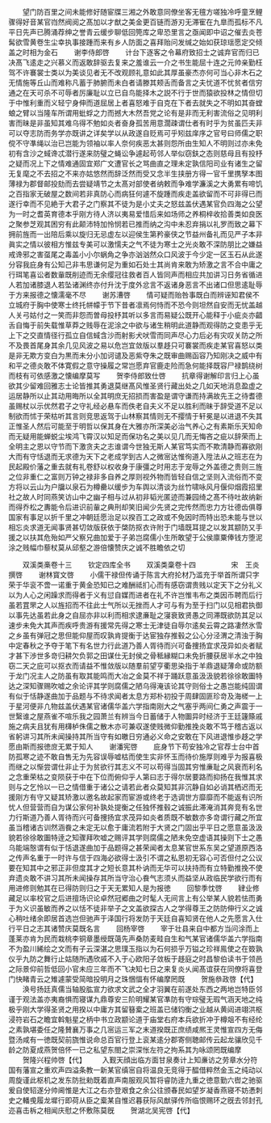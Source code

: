 <!-- { "loadSidebar": true } -->
　　望门防百里之间未能修好随宦牒三湘之外敢意同僚坐客无氊方嗟独冷呼童烹鲤骤得好音某官岿然阀阅之髙加以才猷之美金更百链而游刃无滞寉在九臯而孤标不凡平日先声已腾涌荐绅之誉青云缓步聊低回筦库之卑恐里言之亟闻即中诏之催去炎苍髯欲雪黄卷生尘幸执事接踵而来有乡人防面之喜拜贻问发缄之始如获琼瑶愿定交倾盖之时相为金石
　　谢李侍郎啓
　　计台下逐客之令幕府致招士之诚弃官而归已决髙飞逺走之兴慕义而返敢辞驱去复来之羞谁云一介之书生能屈十连之元帅亲勤枉驾不许褰裳士类以为美谈见者无不改观顾礼意如此其厚虽豪杰亦何可当心非木石之无情施等丘山而难称凡蓄于肺腑而未白者请滕其颊舌而备言之夫忧道不忧贫者信穷通之在天可杀不可辱者厉廉耻以立已自鸟能择木之説不行于世而猿欲投林之情但切于中惟利重而义轻宁身伸而道屈居上者喜怒难于自克在下者去就失之不明如其奋螳蜋之臂以当隆车所谓用蚍蜉之力而撼大木然吾党之论有是非而无利害流俗之见明利害而昧是非虽知其难乌得不勉如炎者奋身孤苦用意濶疎谓仕者有时乎为贫虽匹夫非可以夺志防而务学亦既讲之详矣学以从政遂自贬焉可乎矧兹庠序之官号曰师儒之职傥不守凖绳以治已岂能为领袖以率人奈何疾恶太甚则怨所由生知人不明则过亦未免初有含沙之蜮谗忒潜行遂来防璧之蝇讼争遽起苟邻人举似窃鈇之态则慈母且有投杼之疑而况上下之情难通固宜郑广文遭官长之骂曲直之理未定孰信阳司业有诸生之留无复麾之不去招之不来亦姑悠然而辞泛然而受又念半生挟册方得一官千里携孥本图薄禄为郡督邮投劾而去尝疑靖节之太髙对部使者纳敕而争难学濂溪之大勇累有啼饥之百指家无破屋之数间若非真防心而病狂何遽不旋踵而疾走盖欲留而不可非得已而遂行幸而不见絶于大君子之门察其不徒为是小丈夫之怒兹盖伏遇某官负四海之公望为一时之耆英育德本乎刚方待人济以夷易爱惜后来如场师之养桐梓收拾善类如良医之聚参芝观其困穷有此颠沛特加怜悯若已推而纳之沟中未忍弃捐以礼罗而致之幕下拥前旌而一出陪后乘以旋归无忌虚左以迎侯生第矜豪侠之节益州备礼而见严子本非眞实之情以彼相方惟兹专美可以激懦夫之气不徒为寒士之光炎敢不深防朋比之嫌益戒谗邪之害虿尾之毒盖小小尔蜗角之争亦汹汹然众口风波于今少定一区玉石从此遂分容我庇身有公知己非韦思谦何足为重如石处士其尚肯来敢为矫激之言不合中庸之行珥笔喜讼者数軰既削迹而无余缨冠往救者百人皆同声而相应共加讲习日务省循进人若加诸膝退人若坠诸渊终亦付升沈于度外忿言不返诸身恶言不出诸口但思逺耻辱于方来报德之懐濡毫不尽
　　谢苏漕啓
　　情可疑而贻咎事既白而辨诬知君侯不立城府于胸中使寒士终托帡幪于节下昔者凛焉何恃而不恐今则坦然自安而无忧盖越人关弓姑付之一笑而非怨而曽母投杼其听以多言而易疑公既开心能释于小疵炎亦齰舌自悔于前失载惟草莽之贱辱在泥涂之中欲与诸生稍明此道静而观得防之变患乎无上下之交直情径行孤立自信蜮含沙而射影犬吠雪而同声尽心力后必有灾叹关防之所不及畏首尾身其余几见风波之易以危岂宜敛版以羣趍只可褰裳而疾走某官喜怒以类是非无欺方变白为黒而未分小加诃谴及恶紫夺朱之既审曲赐函容乃知刚决之威中有和平之德炎敢不体寛假之意守操履之常岂愿弃官鹿走险而急何能择既容尸禄鹊绕树而枝有可依感激之懐编摩莫写
　　贺李侍郎致仕啓
　　抗章得谢解印言归上心虽欲其少留难回雅志士论皆推其勇退莫继髙风惟圣贤行藏出处之几如天地消息盈虚之运居静所以止其动用晦所以全其明庶无招损而害盈是谓守谦而持满故先王之待耆德虽赐杖以示优然君子之守礼经必悬车而佚老自夫义不足以胜利而昧于辞受道不足以制欲而怵于荣枯听其言则竞思返驾于山林察其情则无不撄情于轩冕是以进退不失其正惟圣人然后可能至于明哲以保其身在大雅亦所深美必治气养心之有素斯乐天知命而无疑用能蝉蜕尘埃鸿飞霄汉以知足而保功名之美以见几而无悔吝之疵以辞荣而上全明主之恩以守节而下激贪夫之志谁谓今世独无斯人某官笃实而不欺清静而寡欲刚大而有守恬退而无求德为天下之老成学到古人之微宻达惟徇道入陞法从之班志在为民起殿价藩之重去就有礼卷舒以权收身于康彊之时用志于宠辱之外盖德之贵则三旌之位非重仁之富则万钟之禄非多自养之厚则视外物而皆轻自信之坚则入流俗而不变方将以云山为户牖以泉石为樽罍以缓步为车舆以清谈为丝竹啸咏风月偃仰烟霞招里社之故人时同燕笑访山中之幽子相与过从初非韬光匿迹而兼园绮之髙不待吐故纳新而得乔松之夀能令后进识前軰之典刑却笑旧闻少先贤之完传然而忠力方壮德齿俱尊国家有事足以折千里之冲朝廷愿治足以揆百工之政或不免因时而特出恐未能与世以相忘炎求道无闻事贤甚切敛版获依于棨防抠衣许附于门墙既耳提之以发其颛防又手援之以扶其危殆如严父察兄曲加爱于子弟岂腐儒小生所敢望于公侯廪粟俸钱方堕泥涂之贱幅巾藜杖莫从邱壑之游倍懐赞庆之诚不胜瞻依之切















　　双溪类槀卷十三
　　钦定四库全书
　　双溪类稾卷十四　　　　　宋　王炎　撰啓
　　谢林寳文啓
　　小儒干禄但传诵于陈言大府抡材乃滥充于举首所谓只字荣于华衮不啻一诺重于黄金恐知已之难酬祗扪心而有感窃谓贵贱以定天下之分礼义以为人心之闲躁求而得者于义有愆自媒而进者在礼不许岂惟韦布之类因币聘而后行虽若罝罘之人以旌招而不往此士气所以无挫而人才可与有为至于扫门以见相君执御以事先达虽若此身之自屈亦非以利而相求逮亷耻之寖衰致贤愚之同滞既欲防其足以速步未免大其声而疾呼贵游有援常先得之寒士无津徒自辱尔逺矣云霄之路凄然氷雪之乡虽有弹冠之思但能仰屋而叹孰肯提衡于达宦独存推毂之公心分泾渭之清浊于胸中定春秋之予夺于笔下有名世力行此道乃善人胥待而兴可备捜扬宜求茂异如炎者赋才甚下渉世多竒归耕欠负郭之田谋仕无封侯之骨秪縁糊口未免折腰获居半水之中独窃二天之庇可以抠衣而请益不惟敛版以随羣前望亨衢思染指于羊鼎退疑薄命或防额于龙门况主人之防虽有取其能鸣而大冶之金莫不祥于踊跃意虽汲汲貌若徐徐敢圗特达之深知骤赐吹嘘之余论评其学则腐儒之陋乌得淹该论其守则俗士之愚岂能纯固谓有似于恬静遂曲加于品题与不待求闻者太息方郑朴初投于周肆固匪珍竒及海槎一上于星河便非凢物兹盖伏遇某官诸儒华盖六学指南刚大之气塞乎两间仁勇之声震于一世繄谁之屋燕雀不喧乐我之园萧兰有辨当今日蓄储于人物圗异时经济于王廷籧篨戚施之病夫且犹有用欂栌侏儒之散木亦可兼収遂使贱微仰勤推挽炎敢不笃于稽古返以省躬讲习其所未闻操持其所当守有如皦日穷通必义命之安敢在下风进退惟歩趍之学愿由斯而报徳庻无累于知人
　　谢潘宪啓
　　庇身节下苟安独冷之官荐士台中首防孤寒之迹不敢自售无为先容误辱嘘枯而使生实非怀玉而待价施厚则难乎为报喜极而继之以惭尝谓仕非止于为贫欲行其志义不可以苟得当固其穷惟亷耻之风衰而利名之念重荣枯之变陨获于中在下位而俯仰乎人第曰志于得尔居要路而抑扬在我惟其求则与之乞怜以一已之情借重于诸公之请若此者众莫知其非沉静自如必诮其栖迟而无援刚方有守又疑其矫激以邀名故起家而宦游或终老于选调世方靡靡而不能返有识所忧人但营营而自为谋公家何补孰处提衡之任独怀推毂之诚振此滞淹消其奔竞有名世力行斯道乃善人胥待而兴可备捜扬宜求茂异如炎者质既不敏数亦多竒谓行藏之所宜虽当稽诸古训然涵飬之未定无以愈于庸流若附于大贤之门固出乎平日之愿意虽汲汲貌若徐徐敢圗特逹之知骤拜吹嘘之赐评其学则腐儒之陋未免空虚语其操则下士之愚乌能端慤谓有似于恬退遂曲加于品题得之甚荣闻者太息某官世系东吴之望道原西洛之传声名重于一时许与信于四海必欲得士汲引不谓之私恩初无容心可否但付之公议要在知其中之邪正非但度其才之短长意其朴讷而无华可以扶持而有立特勤推挽不使弃遗炎敢不讲习其所未闻操存其所当守治心飬气志须乆而益坚从政临民学欲行而有用进修则勉其在已得防则归之于天无累知人是为报徳
　　回黎季忱啓
　　肄业修藏足以率校官之后进擅场识论卓然冠郷曲之时髦人无间言上有公举某人貌若怯而勇于为义识虽敏而养之以恬不徒非举子之文盖欲探古人之学得尊王之防防伸行义之诚心稍吐绪余即居首选岂但驰声于泽国行将发防于天廷自喜知贤在他人之先愿言入仕行平日之志其诸赞庆莫既名言
　　回杨宰啓
　　宰于壮县来自中都方当问涂而上蓬莱亦肯为民而栽桃李铜章墨绶既蔼先声桑防麦畦自生和气某官诸儒华盖六学指南不为盈川絺绘之文而有子云深湛之思璞玉指以为石何损乎万镒之珍祥鳯使之在笯孰仪乎九防之舞行止姑随所遇欣戚不入于心欧阳子敛板于趍庭之时昌黎伯读书于领邑之际景仰前哲低回小官未应三年而不飞决知七日之来复炎乆闻髙谊获在同僚将喜登门快睹青云之雉遽蒙受简暗投明月之珠悃愊有怀编摩罔既
　　贺施叅政啓【代】
　　涣号扬廷真儒当轴股肱宣力欲求文武之全才羽翼在前遂处东西之两地岂特臣邻谨于观法盖亦夷裔惧而寝谋九鼎尊安三阶明耀某官凖防有守琮璧无瑕气涵天地之纯极乎刚大学得圣贤之用揆以中庸方其留簮槖之班盖已储钧衡之业越从黄闼进翊洪枢浸符岩石之瞻宜斡魁星之柄中书立政颛论道于庙堂右府本兵欲折冲于樽爼不有经纶之素孰堪委任之隆賛襄万事之几宻运三军之末道揆既正庶绩咸熈王灵惟宣四方无侮暨汤咸有一徳既契前旒惟说命总百官行登上衮某逺分郡寄侧聴邮传云起龙骧欣见千龄之防夏成燕贺倍怀一已之私望东閤之崇深怅左符之拘系其为咏颂罔既编摩
　　贺隆兴程帅啓【代】
　　入觐天顔出临方面甘泉奏计上知亷访之劳章水分符国有藩宣之重欢声四溢条教一新某官缜宻自将温良无竞得于醖借粹然金玉之纯动以周旋谨此枢机之发东防批勑既着直声南服观风暂将睿防逹九重之徳意勤六辔之驰驱爰自使轺遂分帅阃惟是大江之右亦登艰食之余公往颁春民如望岁凝香燕寝不妨慿刺史之轓曵履龙墀行即荷从臣之槖某自惟迟暮获际风猷驿传所临恨赐环之旣去邻封孔迩喜击柝之相闻庆慰之怀敷陈莫旣
　　贺湖北吴宪啓【代】
